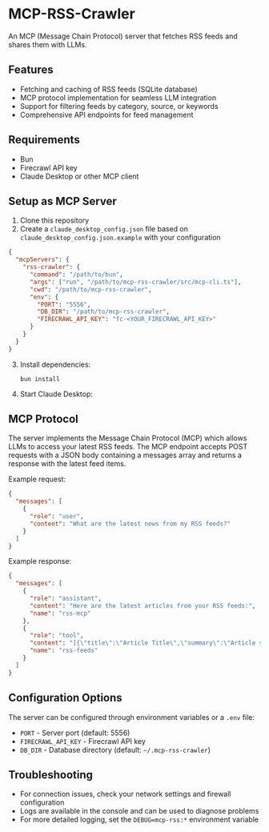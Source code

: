 # MCP-RSS-Crawler

An MCP (Message Chain Protocol) server that fetches RSS feeds and shares them with LLMs.

## Features

- Fetching and caching of RSS feeds (SQLite database)
- MCP protocol implementation for seamless LLM integration
- Support for filtering feeds by category, source, or keywords
- Comprehensive API endpoints for feed management

## Requirements

- Bun
- Firecrawl API key
- Claude Desktop or other MCP client

## Setup as MCP Server

1. Clone this repository
2. Create a `claude_desktop_config.json` file based on `claude_desktop_config.json.example` with your configuration

```json
{
  "mcpServers": {
    "rss-crawler": {
      "command": "/path/to/bun",
      "args": ["run", "/path/to/mcp-rss-crawler/src/mcp-cli.ts"],
      "cwd": "/path/to/mcp-rss-crawler",
      "env": {
        "PORT": "5556",
        "DB_DIR": "/path/to/mcp-rss-crawler",
        "FIRECRAWL_API_KEY": "fc-<YOUR_FIRECRAWL_API_KEY>"
      }
    }
  }
}
```

3. Install dependencies:
   ```
   bun install
   ```
4. Start Claude Desktop:

## MCP Protocol

The server implements the Message Chain Protocol (MCP) which allows LLMs to access your latest RSS feeds. The MCP endpoint accepts POST requests with a JSON body containing a messages array and returns a response with the latest feed items.

Example request:
```json
{
  "messages": [
    {
      "role": "user",
      "content": "What are the latest news from my RSS feeds?"
    }
  ]
}
```

Example response:
```json
{
  "messages": [
    {
      "role": "assistant",
      "content": "Here are the latest articles from your RSS feeds:",
      "name": "rss-mcp"
    },
    {
      "role": "tool",
      "content": "[{\"title\":\"Article Title\",\"summary\":\"Article summary...\",\"published\":\"2025-03-16T04:30:00.000Z\",\"origin\":\"Feed Name\",\"link\":\"https://example.com/article\"}]",
      "name": "rss-feeds"
    }
  ]
}
```

## Configuration Options

The server can be configured through environment variables or a `.env` file:

- `PORT` - Server port (default: 5556)
- `FIRECRAWL_API_KEY` - Firecrawl API key
- `DB_DIR` - Database directory (default: `~/.mcp-rss-crawler`)

## Troubleshooting

- For connection issues, check your network settings and firewall configuration
- Logs are available in the console and can be used to diagnose problems
- For more detailed logging, set the `DEBUG=mcp-rss:*` environment variable
